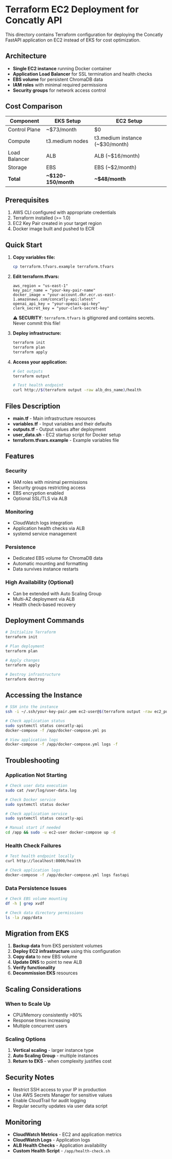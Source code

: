 # Terraform EC2 Deployment for Concatly API

This directory contains Terraform configuration for deploying the Concatly FastAPI application on EC2 instead of EKS for cost optimization.

## Architecture

- **Single EC2 instance** running Docker container
- **Application Load Balancer** for SSL termination and health checks
- **EBS volume** for persistent ChromaDB data
- **IAM roles** with minimal required permissions
- **Security groups** for network access control

## Cost Comparison

| Component | EKS Setup | EC2 Setup |
|-----------|-----------|-----------|
| Control Plane | ~$73/month | $0 |
| Compute | t3.medium nodes | t3.medium instance (~$30/month) |
| Load Balancer | ALB | ALB (~$16/month) |
| Storage | EBS | EBS (~$2/month) |
| **Total** | **~$120-150/month** | **~$48/month** |

## Prerequisites

1. AWS CLI configured with appropriate credentials
2. Terraform installed (>= 1.0)
3. EC2 Key Pair created in your target region
4. Docker image built and pushed to ECR

## Quick Start

1. **Copy variables file:**
   ```bash
   cp terraform.tfvars.example terraform.tfvars
   ```

2. **Edit terraform.tfvars:**
   ```hcl
   aws_region = "us-east-1"
   key_pair_name = "your-key-pair-name"
   docker_image = "your-account.dkr.ecr.us-east-1.amazonaws.com/concatly-api:latest"
   openai_api_key = "your-openai-api-key"
   clerk_secret_key = "your-clerk-secret-key"
   ```

   ⚠️ **SECURITY**: `terraform.tfvars` is gitignored and contains secrets. Never commit this file!

3. **Deploy infrastructure:**
   ```bash
   terraform init
   terraform plan
   terraform apply
   ```

4. **Access your application:**
   ```bash
   # Get outputs
   terraform output
   
   # Test health endpoint
   curl http://$(terraform output -raw alb_dns_name)/health
   ```

## Files Description

- **main.tf** - Main infrastructure resources
- **variables.tf** - Input variables and their defaults
- **outputs.tf** - Output values after deployment
- **user_data.sh** - EC2 startup script for Docker setup
- **terraform.tfvars.example** - Example variables file

## Features

### Security
- IAM roles with minimal permissions
- Security groups restricting access
- EBS encryption enabled
- Optional SSL/TLS via ALB

### Monitoring
- CloudWatch logs integration
- Application health checks via ALB
- systemd service management

### Persistence
- Dedicated EBS volume for ChromaDB data
- Automatic mounting and formatting
- Data survives instance restarts

### High Availability (Optional)
- Can be extended with Auto Scaling Group
- Multi-AZ deployment via ALB
- Health check-based recovery

## Deployment Commands

```bash
# Initialize Terraform
terraform init

# Plan deployment
terraform plan

# Apply changes
terraform apply

# Destroy infrastructure
terraform destroy
```

## Accessing the Instance

```bash
# SSH into the instance
ssh -i ~/.ssh/your-key-pair.pem ec2-user@$(terraform output -raw ec2_public_ip)

# Check application status
sudo systemctl status concatly-api
docker-compose -f /app/docker-compose.yml ps

# View application logs
docker-compose -f /app/docker-compose.yml logs -f
```

## Troubleshooting

### Application Not Starting
```bash
# Check user data execution
sudo cat /var/log/user-data.log

# Check Docker service
sudo systemctl status docker

# Check application service
sudo systemctl status concatly-api

# Manual start if needed
cd /app && sudo -u ec2-user docker-compose up -d
```

### Health Check Failures
```bash
# Test health endpoint locally
curl http://localhost:8000/health

# Check application logs
docker-compose -f /app/docker-compose.yml logs fastapi
```

### Data Persistence Issues
```bash
# Check EBS volume mounting
df -h | grep xvdf

# Check data directory permissions
ls -la /app/data
```

## Migration from EKS

1. **Backup data** from EKS persistent volumes
2. **Deploy EC2 infrastructure** using this configuration
3. **Copy data** to new EBS volume
4. **Update DNS** to point to new ALB
5. **Verify functionality** 
6. **Decommission EKS** resources

## Scaling Considerations

### When to Scale Up
- CPU/Memory consistently >80%
- Response times increasing
- Multiple concurrent users

### Scaling Options
1. **Vertical scaling** - larger instance type
2. **Auto Scaling Group** - multiple instances
3. **Return to EKS** - when complexity justifies cost

## Security Notes

- Restrict SSH access to your IP in production
- Use AWS Secrets Manager for sensitive values
- Enable CloudTrail for audit logging
- Regular security updates via user data script

## Monitoring

- **CloudWatch Metrics** - EC2 and application metrics
- **CloudWatch Logs** - Application logs
- **ALB Health Checks** - Application availability
- **Custom Health Script** - `/app/health-check.sh`
